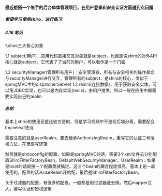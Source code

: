 #### 最近想搭一个练手的后台单体管理项目，在用户登录和安全认证方面遇到点问题
##### 希望学习使用shiro，进行练习
##### 4.16 笔记
1.shiro三大核心对象

1.1 subject(用户)：应用代码直接交互对象就是subject，也就是说shiro的对外API核心就是subject。它代表了了当前的用户，可以看作是一个门面

1.2 securityManager(管理所有用户)：安全管理器，所有与安全相关的操作都会与securityManager进行交互，管理所有的subject，是shiro的核心，类似于springMVC中的dispatcherServlet
1.3 realm(连接数据)，用于获取安全实体，可以用JDBC实现，也可以是内存实现(redis)，由用户提供，所以一般在应用中都需要实现自己的realm


##### 总结
基本上shrio的使用还是比较方便的，但是学习视频中不是前后端分离，需要配合thymeleaf使用

需要注意的就是userRealm，要去继承AuthorizingRealm，重写它的认证二号授权方法，在里面写逻辑

然后就是shrioconfig的配置，如果是springMVC的话，需要3个xml文件去分别配置ShiroFilterFactoryBean，DefaultWebSecurityManager，UserRealm；如果是boot的话直接一个配置类就搞定。这三个bean的耦合程度很高，基本上是一起使用的，配置的话从useRealm开始配，最后是ShiroFilterFactoryBean。

关于过滤器的配置，有很多的配置，一般都是用过滤器链去做。然后mapper注入，编写认证和授权逻辑

